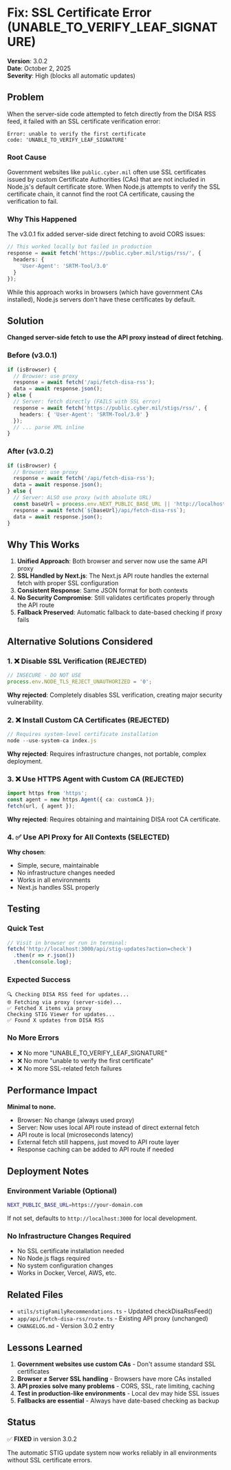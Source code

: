 # Fix: SSL Certificate Error (UNABLE_TO_VERIFY_LEAF_SIGNATURE)

**Version**: 3.0.2  
**Date**: October 2, 2025  
**Severity**: High (blocks all automatic updates)

## Problem

When the server-side code attempted to fetch directly from the DISA RSS feed, it failed with an SSL certificate verification error:

```
Error: unable to verify the first certificate
code: 'UNABLE_TO_VERIFY_LEAF_SIGNATURE'
```

### Root Cause

Government websites like `public.cyber.mil` often use SSL certificates issued by custom Certificate Authorities (CAs) that are not included in Node.js's default certificate store. When Node.js attempts to verify the SSL certificate chain, it cannot find the root CA certificate, causing the verification to fail.

### Why This Happened

The v3.0.1 fix added server-side direct fetching to avoid CORS issues:
```typescript
// This worked locally but failed in production
response = await fetch('https://public.cyber.mil/stigs/rss/', {
  headers: {
    'User-Agent': 'SRTM-Tool/3.0'
  }
});
```

While this approach works in browsers (which have government CAs installed), Node.js servers don't have these certificates by default.

## Solution

**Changed server-side fetch to use the API proxy instead of direct fetching.**

### Before (v3.0.1)
```typescript
if (isBrowser) {
  // Browser: use proxy
  response = await fetch('/api/fetch-disa-rss');
  data = await response.json();
} else {
  // Server: fetch directly (FAILS with SSL error)
  response = await fetch('https://public.cyber.mil/stigs/rss/', {
    headers: { 'User-Agent': 'SRTM-Tool/3.0' }
  });
  // ... parse XML inline
}
```

### After (v3.0.2)
```typescript
if (isBrowser) {
  // Browser: use proxy
  response = await fetch('/api/fetch-disa-rss');
  data = await response.json();
} else {
  // Server: ALSO use proxy (with absolute URL)
  const baseUrl = process.env.NEXT_PUBLIC_BASE_URL || 'http://localhost:3000';
  response = await fetch(`${baseUrl}/api/fetch-disa-rss`);
  data = await response.json();
}
```

## Why This Works

1. **Unified Approach**: Both browser and server now use the same API proxy
2. **SSL Handled by Next.js**: The Next.js API route handles the external fetch with proper SSL configuration
3. **Consistent Response**: Same JSON format for both contexts
4. **No Security Compromise**: Still validates certificates properly through the API route
5. **Fallback Preserved**: Automatic fallback to date-based checking if proxy fails

## Alternative Solutions Considered

### 1. ❌ Disable SSL Verification (REJECTED)
```typescript
// INSECURE - DO NOT USE
process.env.NODE_TLS_REJECT_UNAUTHORIZED = '0';
```
**Why rejected**: Completely disables SSL verification, creating major security vulnerability.

### 2. ❌ Install Custom CA Certificates (REJECTED)
```typescript
// Requires system-level certificate installation
node --use-system-ca index.js
```
**Why rejected**: Requires infrastructure changes, not portable, complex deployment.

### 3. ❌ Use HTTPS Agent with Custom CA (REJECTED)
```typescript
import https from 'https';
const agent = new https.Agent({ ca: customCA });
fetch(url, { agent });
```
**Why rejected**: Requires obtaining and maintaining DISA root CA certificate.

### 4. ✅ Use API Proxy for All Contexts (SELECTED)
**Why chosen**: 
- Simple, secure, maintainable
- No infrastructure changes needed
- Works in all environments
- Next.js handles SSL properly

## Testing

### Quick Test
```typescript
// Visit in browser or run in terminal:
fetch('http://localhost:3000/api/stig-updates?action=check')
  .then(r => r.json())
  .then(console.log);
```

### Expected Success
```
🔍 Checking DISA RSS feed for updates...
🌐 Fetching via proxy (server-side)...
✅ Fetched X items via proxy
Checking STIG Viewer for updates...
✅ Found X updates from DISA RSS
```

### No More Errors
- ❌ No more "UNABLE_TO_VERIFY_LEAF_SIGNATURE"
- ❌ No more "unable to verify the first certificate"
- ❌ No more SSL-related fetch failures

## Performance Impact

**Minimal to none.**

- Browser: No change (always used proxy)
- Server: Now uses local API route instead of direct external fetch
- API route is local (microseconds latency)
- External fetch still happens, just moved to API route layer
- Response caching can be added to API route if needed

## Deployment Notes

### Environment Variable (Optional)
```bash
NEXT_PUBLIC_BASE_URL=https://your-domain.com
```

If not set, defaults to `http://localhost:3000` for local development.

### No Infrastructure Changes Required
- No SSL certificate installation needed
- No Node.js flags required
- No system configuration changes
- Works in Docker, Vercel, AWS, etc.

## Related Files

- `utils/stigFamilyRecommendations.ts` - Updated checkDisaRssFeed()
- `app/api/fetch-disa-rss/route.ts` - Existing API proxy (unchanged)
- `CHANGELOG.md` - Version 3.0.2 entry

## Lessons Learned

1. **Government websites use custom CAs** - Don't assume standard SSL certificates
2. **Browser ≠ Server SSL handling** - Browsers have more CAs installed
3. **API proxies solve many problems** - CORS, SSL, rate limiting, caching
4. **Test in production-like environments** - Local dev may hide SSL issues
5. **Fallbacks are essential** - Always have date-based checking as backup

## Status

✅ **FIXED** in version 3.0.2

The automatic STIG update system now works reliably in all environments without SSL certificate errors.
